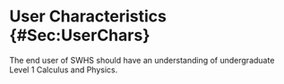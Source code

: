# User Characteristics {#Sec:UserChars}

The end user of SWHS should have an understanding of undergraduate Level 1 Calculus and Physics.

